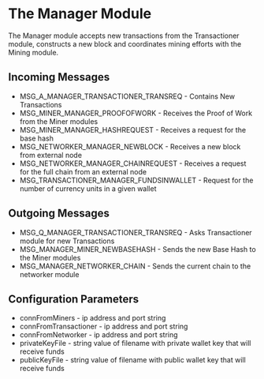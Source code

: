 # The Manager Module

The Manager module accepts new transactions from the Transactioner module, constructs a new block and coordinates mining efforts with the Mining module.

## Incoming Messages
- MSG_A_MANAGER_TRANSACTIONER_TRANSREQ -  Contains New Transactions
- MSG_MINER_MANAGER_PROOFOFWORK - Receives the Proof of Work from the Miner modules
- MSG_MINER_MANAGER_HASHREQUEST - Receives a request for the base hash
- MSG_NETWORKER_MANAGER_NEWBLOCK - Receives a new block from external node
- MSG_NETWORKER_MANAGER_CHAINREQUEST - Receives a request for the full chain from an external node
- MSG_TRANSACTIONER_MANAGER_FUNDSINWALLET - Request for the number of currency units in a given  wallet

## Outgoing Messages
- MSG_Q_MANAGER_TRANSACTIONER_TRANSREQ - Asks Transactioner module for new Transactions
- MSG_MANAGER_MINER_NEWBASEHASH - Sends the new Base Hash to the Miner modules
- MSG_MANAGER_NETWORKER_CHAIN - Sends the current chain to the networker module

## Configuration Parameters
- connFromMiners - ip address and port string
- connFromTransactioner - ip address and port string
- connFromNetworker - ip address and port string
- privateKeyFile - string value of filename with private wallet key that will receive funds
- publicKeyFile - string value of filename with public wallet key that will receive funds